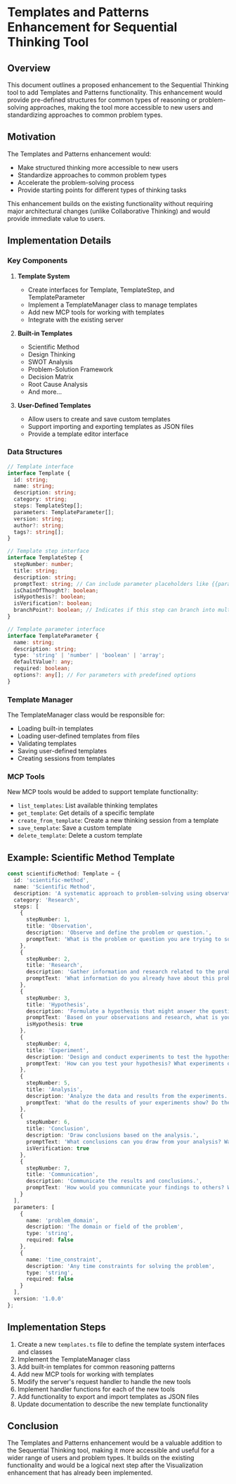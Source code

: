 # Templates and Patterns Enhancement for Sequential Thinking Tool

## Overview

This document outlines a proposed enhancement to the Sequential Thinking tool to add Templates and Patterns functionality. This enhancement would provide pre-defined structures for common types of reasoning or problem-solving approaches, making the tool more accessible to new users and standardizing approaches to common problem types.

## Motivation

The Templates and Patterns enhancement would:
- Make structured thinking more accessible to new users
- Standardize approaches to common problem types
- Accelerate the problem-solving process
- Provide starting points for different types of thinking tasks

This enhancement builds on the existing functionality without requiring major architectural changes (unlike Collaborative Thinking) and would provide immediate value to users.

## Implementation Details

### Key Components

1. **Template System**
   - Create interfaces for Template, TemplateStep, and TemplateParameter
   - Implement a TemplateManager class to manage templates
   - Add new MCP tools for working with templates
   - Integrate with the existing server

2. **Built-in Templates**
   - Scientific Method
   - Design Thinking
   - SWOT Analysis
   - Problem-Solution Framework
   - Decision Matrix
   - Root Cause Analysis
   - And more...

3. **User-Defined Templates**
   - Allow users to create and save custom templates
   - Support importing and exporting templates as JSON files
   - Provide a template editor interface

### Data Structures

```typescript
// Template interface
interface Template {
  id: string;
  name: string;
  description: string;
  category: string;
  steps: TemplateStep[];
  parameters: TemplateParameter[];
  version: string;
  author?: string;
  tags?: string[];
}

// Template step interface
interface TemplateStep {
  stepNumber: number;
  title: string;
  description: string;
  promptText: string; // Can include parameter placeholders like {{parameter_name}}
  isChainOfThought?: boolean;
  isHypothesis?: boolean;
  isVerification?: boolean;
  branchPoint?: boolean; // Indicates if this step can branch into multiple paths
}

// Template parameter interface
interface TemplateParameter {
  name: string;
  description: string;
  type: 'string' | 'number' | 'boolean' | 'array';
  defaultValue?: any;
  required: boolean;
  options?: any[]; // For parameters with predefined options
}
```

### Template Manager

The TemplateManager class would be responsible for:
- Loading built-in templates
- Loading user-defined templates from files
- Validating templates
- Saving user-defined templates
- Creating sessions from templates

### MCP Tools

New MCP tools would be added to support template functionality:
- `list_templates`: List available thinking templates
- `get_template`: Get details of a specific template
- `create_from_template`: Create a new thinking session from a template
- `save_template`: Save a custom template
- `delete_template`: Delete a custom template

## Example: Scientific Method Template

```typescript
const scientificMethod: Template = {
  id: 'scientific-method',
  name: 'Scientific Method',
  description: 'A systematic approach to problem-solving using observation, hypothesis, experimentation, and conclusion.',
  category: 'Research',
  steps: [
    {
      stepNumber: 1,
      title: 'Observation',
      description: 'Observe and define the problem or question.',
      promptText: 'What is the problem or question you are trying to solve? Describe your observations and the context of the problem.'
    },
    {
      stepNumber: 2,
      title: 'Research',
      description: 'Gather information and research related to the problem.',
      promptText: 'What information do you already have about this problem? What additional information would be helpful?'
    },
    {
      stepNumber: 3,
      title: 'Hypothesis',
      description: 'Formulate a hypothesis that might answer the question.',
      promptText: 'Based on your observations and research, what is your hypothesis? What do you think might be the answer or solution?',
      isHypothesis: true
    },
    {
      stepNumber: 4,
      title: 'Experiment',
      description: 'Design and conduct experiments to test the hypothesis.',
      promptText: 'How can you test your hypothesis? What experiments or tests would provide evidence for or against your hypothesis?'
    },
    {
      stepNumber: 5,
      title: 'Analysis',
      description: 'Analyze the data and results from the experiments.',
      promptText: 'What do the results of your experiments show? Do they support or contradict your hypothesis?'
    },
    {
      stepNumber: 6,
      title: 'Conclusion',
      description: 'Draw conclusions based on the analysis.',
      promptText: 'What conclusions can you draw from your analysis? Was your hypothesis supported or refuted?',
      isVerification: true
    },
    {
      stepNumber: 7,
      title: 'Communication',
      description: 'Communicate the results and conclusions.',
      promptText: 'How would you communicate your findings to others? What are the key points to emphasize?'
    }
  ],
  parameters: [
    {
      name: 'problem_domain',
      description: 'The domain or field of the problem',
      type: 'string',
      required: false
    },
    {
      name: 'time_constraint',
      description: 'Any time constraints for solving the problem',
      type: 'string',
      required: false
    }
  ],
  version: '1.0.0'
};
```

## Implementation Steps

1. Create a new `templates.ts` file to define the template system interfaces and classes
2. Implement the TemplateManager class
3. Add built-in templates for common reasoning patterns
4. Add new MCP tools for working with templates
5. Modify the server's request handler to handle the new tools
6. Implement handler functions for each of the new tools
7. Add functionality to export and import templates as JSON files
8. Update documentation to describe the new template functionality

## Conclusion

The Templates and Patterns enhancement would be a valuable addition to the Sequential Thinking tool, making it more accessible and useful for a wider range of users and problem types. It builds on the existing functionality and would be a logical next step after the Visualization enhancement that has already been implemented.
